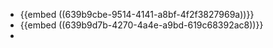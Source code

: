 - {{embed ((639b9cbe-9514-4141-a8bf-4f2f3827969a))}}
- {{embed ((639b9d7b-4270-4a4e-a9bd-619c68392ac8))}}
-